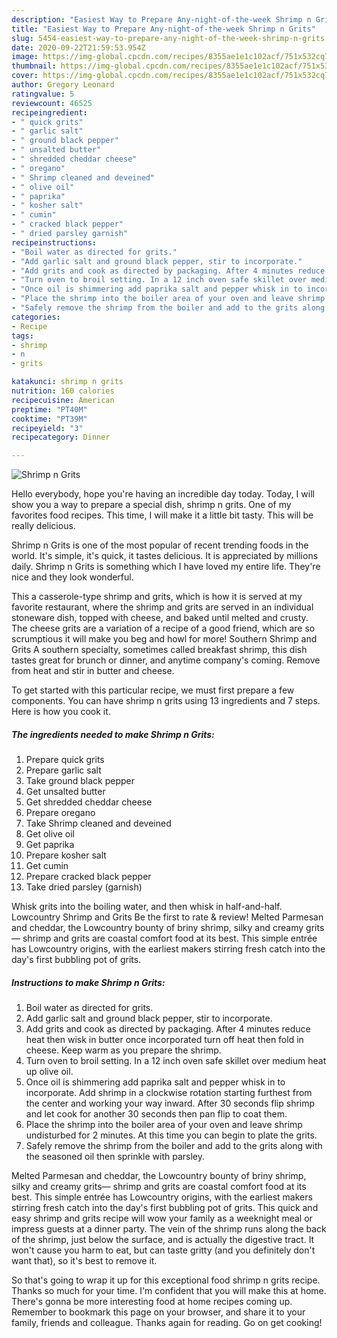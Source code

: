 ```yaml
---
description: "Easiest Way to Prepare Any-night-of-the-week Shrimp n Grits"
title: "Easiest Way to Prepare Any-night-of-the-week Shrimp n Grits"
slug: 5454-easiest-way-to-prepare-any-night-of-the-week-shrimp-n-grits
date: 2020-09-22T21:59:53.954Z
image: https://img-global.cpcdn.com/recipes/8355ae1e1c102acf/751x532cq70/shrimp-n-grits-recipe-main-photo.jpg
thumbnail: https://img-global.cpcdn.com/recipes/8355ae1e1c102acf/751x532cq70/shrimp-n-grits-recipe-main-photo.jpg
cover: https://img-global.cpcdn.com/recipes/8355ae1e1c102acf/751x532cq70/shrimp-n-grits-recipe-main-photo.jpg
author: Gregory Leonard
ratingvalue: 5
reviewcount: 46525
recipeingredient:
- " quick grits"
- " garlic salt"
- " ground black pepper"
- " unsalted butter"
- " shredded cheddar cheese"
- " oregano"
- " Shrimp cleaned and deveined"
- " olive oil"
- " paprika"
- " kosher salt"
- " cumin"
- " cracked black pepper"
- " dried parsley garnish"
recipeinstructions:
- "Boil water as directed for grits."
- "Add garlic salt and ground black pepper, stir to incorporate."
- "Add grits and cook as directed by packaging. After 4 minutes reduce heat then wisk in butter once incorporated turn off heat then fold in cheese. Keep warm as you prepare the shrimp."
- "Turn oven to broil setting. In a 12 inch oven safe skillet over medium heat up olive oil."
- "Once oil is shimmering add paprika salt and pepper whisk in to incorporate. Add shrimp in a clockwise rotation starting furthest from the center and working your way inward. After 30 seconds flip shrimp and let cook for another 30 seconds then pan flip to coat them."
- "Place the shrimp into the boiler area of your oven and leave shrimp undisturbed for 2 minutes. At this time you can begin to plate the grits."
- "Safely remove the shrimp from the boiler and add to the grits along with the seasoned oil then sprinkle with parsley."
categories:
- Recipe
tags:
- shrimp
- n
- grits

katakunci: shrimp n grits 
nutrition: 160 calories
recipecuisine: American
preptime: "PT40M"
cooktime: "PT39M"
recipeyield: "3"
recipecategory: Dinner

---
```



![Shrimp n Grits](https://img-global.cpcdn.com/recipes/8355ae1e1c102acf/751x532cq70/shrimp-n-grits-recipe-main-photo.jpg)

Hello everybody, hope you're having an incredible day today. Today, I will show you a way to prepare a special dish, shrimp n grits. One of my favorites food recipes. This time, I will make it a little bit tasty. This will be really delicious.

Shrimp n Grits is one of the most popular of recent trending foods in the world. It's simple, it's quick, it tastes delicious. It is appreciated by millions daily. Shrimp n Grits is something which I have loved my entire life. They're nice and they look wonderful.

This a casserole-type shrimp and grits, which is how it is served at my favorite restaurant, where the shrimp and grits are served in an individual stoneware dish, topped with cheese, and baked until melted and crusty. The cheese grits are a variation of a recipe of a good friend, which are so scrumptious it will make you beg and howl for more! Southern Shrimp and Grits A southern specialty, sometimes called breakfast shrimp, this dish tastes great for brunch or dinner, and anytime company&#39;s coming. Remove from heat and stir in butter and cheese.


To get started with this particular recipe, we must first prepare a few components. You can have shrimp n grits using 13 ingredients and 7 steps. Here is how you cook it.

<!--inarticleads1-->

##### The ingredients needed to make Shrimp n Grits:

1. Prepare  quick grits
1. Prepare  garlic salt
1. Take  ground black pepper
1. Get  unsalted butter
1. Get  shredded cheddar cheese
1. Prepare  oregano
1. Take  Shrimp cleaned and deveined
1. Get  olive oil
1. Get  paprika
1. Prepare  kosher salt
1. Get  cumin
1. Prepare  cracked black pepper
1. Take  dried parsley (garnish)


Whisk grits into the boiling water, and then whisk in half-and-half. Lowcountry Shrimp and Grits Be the first to rate &amp; review! Melted Parmesan and cheddar, the Lowcountry bounty of briny shrimp, silky and creamy grits— shrimp and grits are coastal comfort food at its best. This simple entrée has Lowcountry origins, with the earliest makers stirring fresh catch into the day&#39;s first bubbling pot of grits. 

<!--inarticleads2-->

##### Instructions to make Shrimp n Grits:

1. Boil water as directed for grits.
1. Add garlic salt and ground black pepper, stir to incorporate.
1. Add grits and cook as directed by packaging. After 4 minutes reduce heat then wisk in butter once incorporated turn off heat then fold in cheese. Keep warm as you prepare the shrimp.
1. Turn oven to broil setting. In a 12 inch oven safe skillet over medium heat up olive oil.
1. Once oil is shimmering add paprika salt and pepper whisk in to incorporate. Add shrimp in a clockwise rotation starting furthest from the center and working your way inward. After 30 seconds flip shrimp and let cook for another 30 seconds then pan flip to coat them.
1. Place the shrimp into the boiler area of your oven and leave shrimp undisturbed for 2 minutes. At this time you can begin to plate the grits.
1. Safely remove the shrimp from the boiler and add to the grits along with the seasoned oil then sprinkle with parsley.


Melted Parmesan and cheddar, the Lowcountry bounty of briny shrimp, silky and creamy grits— shrimp and grits are coastal comfort food at its best. This simple entrée has Lowcountry origins, with the earliest makers stirring fresh catch into the day&#39;s first bubbling pot of grits. This quick and easy shrimp and grits recipe will wow your family as a weeknight meal or impress guests at a dinner party. The vein of the shrimp runs along the back of the shrimp, just below the surface, and is actually the digestive tract. It won&#39;t cause you harm to eat, but can taste gritty (and you definitely don&#39;t want that), so it&#39;s best to remove it. 

So that's going to wrap it up for this exceptional food shrimp n grits recipe. Thanks so much for your time. I'm confident that you will make this at home. There's gonna be more interesting food at home recipes coming up. Remember to bookmark this page on your browser, and share it to your family, friends and colleague. Thanks again for reading. Go on get cooking!
